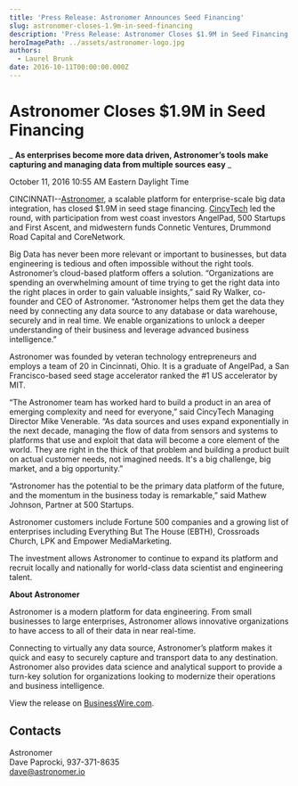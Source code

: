 ```yaml
---
title: 'Press Release: Astronomer Announces Seed Financing'
slug: astronomer-closes-1.9m-in-seed-financing
description: 'Press Release: Astronomer Closes $1.9M in Seed Financing'
heroImagePath: ../assets/astronomer-logo.jpg
authors:
  - Laurel Brunk
date: 2016-10-11T00:00:00.000Z
---
```

<!-- markdownlint-disable-file -->
# **Astronomer Closes $1.9M in Seed Financing**

_ **As enterprises become more data driven, Astronomer’s tools make capturing and managing data from multiple sources easy** _

 October 11, 2016 10:55 AM Eastern Daylight Time 

CINCINNATI--[Astronomer](https://cts.businesswire.com/ct/CT?id=smartlink&url=http%3A%2F%2Fwww.astronomer.io&esheet=51436671&newsitemid=20161011006075&lan=en-US&anchor=Astronomer&index=1&md5=1cc516eed5214ac47590c50cfd859274), a scalable platform for enterprise-scale big data integration, has closed $1.9M in seed stage financing. [CincyTech](https://cts.businesswire.com/ct/CT?id=smartlink&url=http%3A%2F%2Fcincytechusa.com&esheet=51436671&newsitemid=20161011006075&lan=en-US&anchor=CincyTech&index=2&md5=6760a4f64ed3c34ba5abcccfb4ab03ad) led the round, with participation from west coast investors AngelPad, 500 Startups and First Ascent, and midwestern funds Connetic Ventures, Drummond Road Capital and CoreNetwork.

Big Data has never been more relevant or important to businesses, but data engineering is tedious and often impossible without the right tools. Astronomer’s cloud-based platform offers a solution. “Organizations are spending an overwhelming amount of time trying to get the right data into the right places in order to gain valuable insights,” said Ry Walker, co-founder and CEO of Astronomer. “Astronomer helps them get the data they need by connecting any data source to any database or data warehouse, securely and in real time. We enable organizations to unlock a deeper understanding of their business and leverage advanced business intelligence.”

Astronomer was founded by veteran technology entrepreneurs and employs a team of 20 in Cincinnati, Ohio. It is a graduate of AngelPad, a San Francisco-based seed stage accelerator ranked the #1 US accelerator by MIT.

“The Astronomer team has worked hard to build a product in an area of emerging complexity and need for everyone,” said CincyTech Managing Director Mike Venerable. “As data sources and uses expand exponentially in the next decade, managing the flow of data from sensors and systems to platforms that use and exploit that data will become a core element of the world. They are right in the thick of that problem and building a product built on actual customer needs, not imagined needs. It's a big challenge, big market, and a big opportunity.”

“Astronomer has the potential to be the primary data platform of the future, and the momentum in the business today is remarkable,” said Mathew Johnson, Partner at 500 Startups.

Astronomer customers include Fortune 500 companies and a growing list of enterprises including Everything But The House (EBTH), Crossroads Church, LPK and Empower MediaMarketing.

The investment allows Astronomer to continue to expand its platform and recruit locally and nationally for world-class data scientist and engineering talent.

**About Astronomer**

Astronomer is a modern platform for data engineering. From small businesses to large enterprises, Astronomer allows innovative organizations to have access to all of their data in near real-time.

Connecting to virtually any data source, Astronomer’s platform makes it quick and easy to securely capture and transport data to any destination. Astronomer also provides data science and analytical support to provide a turn-key solution for organizations looking to modernize their operations and business intelligence.

View&nbsp;the release on [BusinessWire.com](https://www.businesswire.com/news/home/20161011006075/en/Data-Engineering-Platform-Astronomer-Closes-1.9M-Seed).

## Contacts

Astronomer  
Dave Paprocki, 937-371-8635  
[dave@astronomer.io](mailto:dave@astronomer.io)

